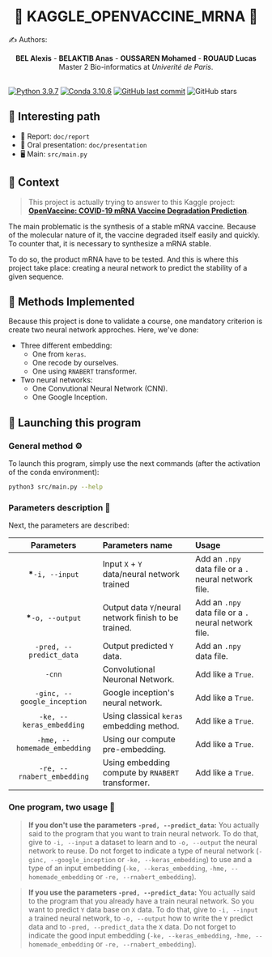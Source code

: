 # <center> 🦙 KAGGLE_OPENVACCINE_MRNA 🦙</center>

✍ Authors:
<center><b>BEL Alexis</b> - <b>BELAKTIB Anas</b> - <b>OUSSAREN Mohamed</b> - <b>ROUAUD Lucas</b></center>

<center>Master 2 Bio-informatics at <em>Univerité de Paris</em>.</center>

</br>

[![Python 3.9.7](https://img.shields.io/badge/python-%E2%89%A5_3.9.7-blue.svg)](https://www.python.org/downloads/release/python-397/)
[![Conda 3.10.6](https://img.shields.io/badge/miniconda-%E2%89%A5_3.10.6-green.svg)](https://docs.conda.io/en/latest/miniconda.html)
[![GitHub last commit](https://img.shields.io/github/last-commit/FilouPlains/KAGGLE_OPENVACCINE_MRNA.svg)](https://github.com/FilouPlains/KAGGLE_OPENVACCINE_MRNA)
![GitHub stars](https://img.shields.io/github/stars/FilouPlains/KAGGLE_OPENVACCINE_MRNA.svg?style=social)

## 🔎 Interesting path
- 📑 Report: `doc/report`
- 📢 Oral presentation: `doc/presentation`
- 🖥 Main: `src/main.py`

## 🤔 Context

> This project is actually trying to answer to this Kaggle project: [**OpenVaccine: COVID-19 mRNA Vaccine Degradation Prediction**](https://www.kaggle.com/competitions/stanford-covid-vaccine).

The main problematic is the synthesis of a stable mRNA vaccine. Because of the molecular nature of it, the vaccine degraded itself easily and quickly. To counter that, it is necessary to synthesize a mRNA stable.

To do so, the product mRNA have to be tested. And this is where this project take place: creating a neural network to predict the stability of a given sequence.

## 🧐 Methods Implemented

Because this project is done to validate a course, one mandatory criterion is create two neural network approches. Here, we've done:
- Three different embedding:
  - One from `keras`.
  - One recode by ourselves.
  - One using `RNABERT` transformer.
- Two neural networks:
  - One Convutional Neural Network (CNN).
  - One Google Inception.

## 🚀 Launching this program

### General method  ⚙️

To launch this program, simply use the next commands (after the activation of the conda environment):

```bash
python3 src/main.py --help
```

### Parameters description 🔎

Next, the parameters are described:



|        **Parameters**        | **Parameters name**                                  | **Usage**                                               |
| :--------------------------: | :--------------------------------------------------- | :------------------------------------------------------ |
|     **\***`-i, --input`      | Input `X` + `Y` data/neural network trained          | Add an `.npy` data file or a `.`   neural network file. |
|     **\***`-o, --output`     | Output data `Y`/neural network finish to be trained. | Add an `.npy` data file or a `.`   neural network file. |
|   `-pred, --predict_data`    | Output predicted `Y` data.                           | Add an `.npy` data file.                                |
|            `-cnn`            | Convolutional Neuronal Network.                      | Add like a `True`.                                      |
| `-ginc, --google_inception`  | Google inception's neural network.                   | Add like a `True`.                                      |
|   `-ke, --keras_embedding`   | Using classical `keras` embedding method.            | Add like a `True`.                                      |
| `-hme, --homemade_embedding` | Using our compute pre-embedding.                     | Add like a `True`.                                      |
|  `-re, --rnabert_embedding`  | Using embedding compute by `RNABERT` transformer.    | Add like a `True`.                                      |

### One program, two usage 🧠

> **If you don't use the parameters `-pred, --predict_data`:** You actually said to the program that you want to train neural network. To do that, give to `-i, --input` a dataset to learn and to `-o, --output` the neural network to reuse. Do not forget to indicate a type of neural network (`-ginc, --google_inception` or `-ke, --keras_embedding`) to use and a type of an input embedding (`-ke, --keras_embedding`, `-hme, --homemade_embedding` or `-re, --rnabert_embedding`).

> **If you use the parameters `-pred, --predict_data`:** You actually said to the program that you already have a train neural network. So you want to predict `Y` data base on `X` data. To do that, give to `-i, --input` a trained neural network, to `-o, --output` how to write the `Y` predict data and to `-pred, --predict_data` the `X` data. Do not forget to indicate the good input embedding (`-ke, --keras_embedding`, `-hme, --homemade_embedding` or `-re, --rnabert_embedding`).
